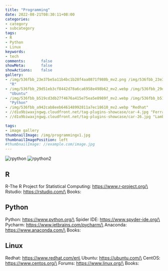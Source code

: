 ```yaml
---
title: "Programming"
date: 2022-08-21T08:30:11+08:00
categories:
- category
- subcategory
tags:
- R
- Python
- Linux
keywords:
- tech
comments:       false
showMeta:       false
showActions:    false
gallery:
- /img/536fbb_23e37be5a11b4bc1b28f4aa0871f980b_mv2.png /img/536fbb_23e37be5a11b4bc1b28f4aa0871f980b_mv2.png
  "R"
- /img/536fbb_29d51eb3cf8442d78a6ca6958e498b62_mv2.webp /img/536fbb_29d51eb3cf8442d78a6ca6958e498b62_mv2.webp
  "Ubuntu"
- /img/536fbb_b519cd3db27f4676a415e75ea5e8989f_mv2.webp /img/536fbb_b519cd3db27f4676a415e75ea5e8989f_mv2.webp
  "Python"
- /img/536fbb_a942cab8eeb646148992811a7ec18610_mv2.webp "Redhat"
- //d1u9biwaxjngwg.cloudfront.net/tag-plugins-showcase/car-4.jpg "Ferrari"
- //d1u9biwaxjngwg.cloudfront.net/tag-plugins-showcase/car-26.jpg "Lamborghini"

tags:
- image gallery
thumbnailImage: /img/programmingx1.jpg
thumbnailImagePosition: left
#thumbnailImage: //example.com/image.jpg
---
```



![rpython](/img/536fbb_23e37be5a11b4bc1b28f4aa0871f980b_mv2.png) ![rpython2](/img/536fbb_29d51eb3cf8442d78a6ca6958e498b62_mv2.webp)


## R 
R-The R Project for Statistical Computing: https://www.r-project.org/\
Rstudio: https://rstudio.com/\
Books:

## Python

Python: https://www.python.org/\
Spider IDE: https://www.spyder-ide.org/\
Pycharm: https://www.jetbrains.com/pycharm/\
Anaconda: https://www.anaconda.com/\
Books:


## Linux

Redhat: https://www.redhat.com/en\
Ubuntu: https://ubuntu.com/\
CentOS: https://www.centos.org/\
Forums: https://www.linux.org/\
Books: